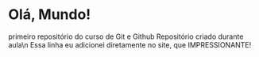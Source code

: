 # Olá, Mundo!
 primeiro repositório do curso de Git e Github
 Repositório criado durante aula\n
Essa linha eu adicionei diretamente no site, que IMPRESSIONANTE!
